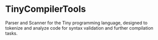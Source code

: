 # TinyCompilerTools
Parser and Scanner for the Tiny programming language, designed to tokenize and analyze code for syntax validation and further compilation tasks.
